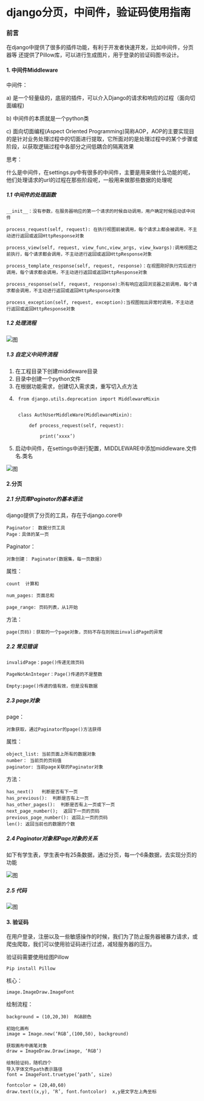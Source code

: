 
# django分页，中间件，验证码使用指南

### 前言
在django中提供了很多的插件功能，有利于开发者快速开发，比如中间件，分页器等
还提供了Pillow库，可以进行生成图片，用于登录的验证码图书设计。

#### 1. 中间件Middleware

中间件：

a) 是一个轻量级的，底层的插件，可以介入Django的请求和响应的过程（面向切面编程)

b) 中间件的本质就是一个python类

c) 面向切面编程(Aspect Oriented Programming)简称AOP，AOP的主要实现目的是针对业务处理过程中的切面进行提取，它所面对的是处理过程中的某个步骤或阶段，以获取逻辑过程中各部分之间低耦合的隔离效果


思考：

什么是中间件，在settings.py中有很多的中间件，主要是用来做什么功能的呢，他们处理请求的url的过程在那些阶段呢，一般用来做那些数据的处理呢

##### 1.1 中间件的处理函数

	__init__：没有参数，在服务器响应的第一个请求的时候自动调用，用户确定时候启动该中间件
	
	process_request(self, request): 在执行视图前被调用，每个请求上都会被调用，不主动进行返回或返回HttpResponse对象
	
	process_view(self, request, view_func,view_args, view_kwargs):调用视图之前执行，每个请求都会调用，不主动进行返回或返回HttpResponse对象
	
	process_template_response(self, request, response)：在视图刚好执行完后进行调用，每个请求都会调用，不主动进行返回或返回HttpResponse对象
	
	process_response(self, request, response):所有响应返回浏览器之前调用，每个请求都会调用，不主动进行返回或返回HttpResponse对象
	
	process_exception(self, request, exception):当视图抛出异常时调用，不主动进行返回或返回HttpResponse对象

##### 1.2 处理流程

![图](images/django_middleware_liucheng.png)

##### 1.3 自定义中间件流程

1. 在工程目录下创建middleware目录
2. 目录中创建一个python文件
4. 在根据功能需求，创建切入需求类，重写切入点方法
5. 
		from django.utils.deprecation import MiddlewareMixin


        class AuthUserMiddleWare(MiddlewareMixin):
    
            def process_request(self, request):
    
            	print(‘xxxx’)

5. 启动中间件，在settings中进行配置，MIDDLEWARE中添加middleware.文件名.类名

![图](images/django_middleware_user_auth.png)


#### 2.分页

##### 2.1 分页库Paginator的基本语法

django提供了分页的工具，存在于django.core中

	Paginator： 数据分页工具
	Page：具体的某一页

Paginator：

	对象创建： Paginator(数据集，每一页数据)

属性：

	count  计算和
	
	num_pages: 页面总和
	
	page_range: 页码列表，从1开始

方法：

	page(页码)：获取的一个page对象，页码不存在则抛出invalidPage的异常

##### 2.2 常见错误

	invalidPage：page()传递无效页码
	
	PageNotAnInteger：Page()传递的不是整数
	
	Empty:page()传递的值有效，但是没有数据

##### 2.3 page对象

page：

	对象获取，通过Paginator的page()方法获得

属性：

	object_list: 当前页面上所有的数据对象
	number： 当前页的页码值
	paginator: 当前page关联的Paginator对象

方法：

	has_next()   判断是否有下一页
	has_previous():  判断是否有上一页
	has_other_pages():  判断是否有上一页或下一页
	next_page_number();  返回下一页的页码
	previous_page_number(): 返回上一页的页码
	len(): 返回当前也的数据的个数

##### 2.4 Paginator对象和Page对象的关系

如下有学生表，学生表中有25条数据，通过分页，每一个6条数据，去实现分页的功能

 ![图](images/django_paginator.png)

##### 2.5 代码

![图](images/django_paginator_daima.png)



#### 3. 验证码

在用户登录，注册以及一些敏感操作的时候，我们为了防止服务器被暴力请求，或爬虫爬取，我们可以使用验证码进行过滤，减轻服务器的压力。

验证码需要使用绘图Pillow

	Pip install Pillow
核心：

	image.ImageDraw.ImageFont

绘制流程：

	background = (10,20,30)  RGB颜色
	
	初始化画布 
	image = Image.new(‘RGB’,(100,50), background)
	
	获取画布中画笔对象
	draw = ImageDraw.Draw(image, ‘RGB’)
	
	绘制验证码，随机四个
	导入字体文件path表示路径
	font = ImageFont.truetype(‘path’, size)
	
	fontcolor = (20,40,60)
	draw.text((x,y), ‘R’, font.fontcolor)  x,y是文字左上角坐标
